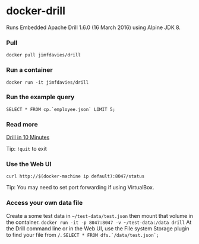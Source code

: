 # docker-drill

Runs Embedded Apache Drill 1.6.0 (16 March 2016) using Alpine JDK 8.

### Pull
```docker pull jimfdavies/drill```

### Run a container
```docker run -it jimfdavies/drill```

### Run the example query
```SELECT * FROM cp.`employee.json` LIMIT 5;```

### Read more
[Drill in 10 Minutes](https://drill.apache.org/docs/drill-in-10-minutes/)

Tip: ```!quit``` to exit

### Use the Web UI
```curl http://$(docker-machine ip default):8047/status```

Tip: You may need to set port forwarding if using VirtualBox.

### Access your own data file
Create a some test data in ```~/test-data/test.json``` then mount that volume in the container.
```docker run -it -p 8047:8047 -v ~/test-data:/data drill```
At the Drill command line or in the Web UI, use the File system Storage plugin to find your file from ```/```.
```SELECT * FROM dfs.`/data/test.json`;```
